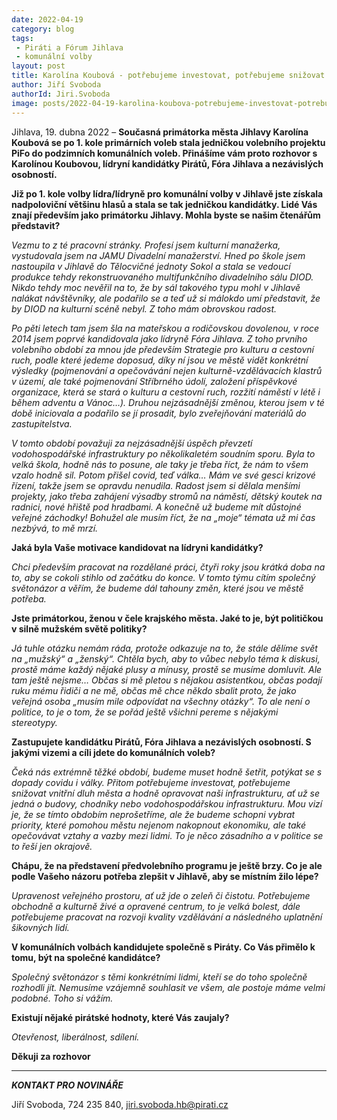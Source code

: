 ```yaml
---
date: 2022-04-19
category: blog
tags:
 - Piráti a Fórum Jihlava
 - komunální volby
layout: post
title: Karolína Koubová - potřebujeme investovat, potřebujeme snižovat vnitřní dluh města a hodně opravovat naši infrastrukturu
author: Jiří Svoboda
authorId: Jiri.Svoboda
image: posts/2022-04-19-karolina-koubova-potrebujeme-investovat-potrebujeme-snizovat-vnitrni-dluh-mesta.jpg
---
```


Jihlava, 19. dubna 2022 – **Současná primátorka města Jihlavy Karolína Koubová se po 1. kole primárních voleb stala jedničkou volebního projektu PiFo do podzimních komunálních voleb. Přinášíme vám proto rozhovor s Karolínou Koubovou, lídryní kandidátky Pirátů, Fóra Jihlava a nezávislých osobností.**

**Již po 1. kole volby lídra/lídryně pro komunální volby v Jihlavě jste získala nadpoloviční většinu hlasů a stala se tak jedničkou kandidátky. Lidé Vás znají především jako primátorku Jihlavy. Mohla byste se našim čtenářům představit?**

*Vezmu to z té pracovní stránky. Profesí jsem kulturní manažerka, vystudovala jsem na JAMU Divadelní manažerství. Hned po škole jsem nastoupila v Jihlavě do Tělocvičné jednoty Sokol a stala se vedoucí produkce tehdy rekonstruovaného multifunkčního divadelního sálu DIOD. Nikdo tehdy moc nevěřil na to, že by sál takového typu mohl v Jihlavě nalákat návštěvníky, ale podařilo se a teď už si málokdo umí představit, že by DIOD na kulturní scéně nebyl. Z toho mám obrovskou radost.* 

*Po pěti letech tam jsem šla na mateřskou a rodičovskou dovolenou, v roce 2014 jsem poprvé kandidovala jako lídryně Fóra Jihlava. Z toho prvního volebního období za mnou jde především Strategie pro kulturu a cestovní ruch, podle které jedeme doposud, díky ní jsou ve městě vidět konkrétní výsledky (pojmenování a opečovávání nejen kulturně-vzdělávacích klastrů v území, ale také pojmenování Stříbrného údolí, založení příspěvkové organizace, která se stará o kulturu a cestovní ruch, rozžití náměstí v létě i během adventu a Vánoc…). Druhou nejzásadnější změnou, kterou jsem v té době iniciovala a podařilo se jí prosadit, bylo zveřejňování materiálů do zastupitelstva.* 

*V tomto období považuji za nejzásadnější úspěch převzetí vodohospodářské infrastruktury po několikaletém soudním sporu. Byla to velká škola, hodně nás to posune, ale taky je třeba říct, že nám to všem vzalo hodně sil. Potom přišel covid, teď válka… Mám ve své gesci krizové řízení, takže jsem se opravdu nenudila. Radost jsem si dělala menšími projekty, jako třeba zahájení výsadby stromů na náměstí, dětský koutek na radnici, nové hřiště pod hradbami. A konečně už budeme mít důstojné veřejné záchodky! Bohužel ale musím říct, že na „moje“ témata už mi čas nezbývá, to mě mrzí.* 

**Jaká byla Vaše motivace kandidovat na lídryni kandidátky?**

*Chci především pracovat na rozdělané práci, čtyři roky jsou krátká doba na to, aby se cokoli stihlo od začátku do konce. V tomto týmu cítím společný světonázor a věřím, že budeme dál tahouny změn, které jsou ve městě potřeba.* 

**Jste primátorkou, ženou v čele krajského města. Jaké to je, být političkou v silně mužském světě politiky?**

*Já tuhle otázku nemám ráda, protože odkazuje na to, že stále dělíme svět na „mužský“ a „ženský“. Chtěla bych, aby to vůbec nebylo téma k diskusi, prostě máme každý nějaké plusy a mínusy, prostě se musíme domluvit. Ale tam ještě nejsme… Občas si mě pletou s nějakou asistentkou, občas podají ruku mému řidiči a ne mě, občas mě chce někdo sbalit proto, že jako veřejná osoba „musím mile odpovídat na všechny otázky“. To ale není o politice, to je o tom, že se pořád ještě všichni pereme s nějakými stereotypy.* 

**Zastupujete kandidátku Pirátů, Fóra Jihlava a nezávislých osobností. S jakými vizemi a cíli jdete do komunálních voleb?**

*Čeká nás extrémně těžké období, budeme muset hodně šetřit, potýkat se s dopady covidu i války. Přitom potřebujeme investovat, potřebujeme snižovat vnitřní dluh města a hodně opravovat naši infrastrukturu, ať už se jedná o budovy, chodníky nebo vodohospodářskou infrastrukturu. Mou vizí je, že se tímto obdobím neprošetříme, ale že budeme schopni vybrat priority, které pomohou městu nejenom nakopnout ekonomiku, ale také opečovávat vztahy a vazby mezi lidmi. To je něco zásadního a v politice se to řeší jen okrajově.* 

**Chápu, že na představení předvolebního programu je ještě brzy. Co je ale podle Vašeho názoru potřeba zlepšit v Jihlavě, aby se místním žilo lépe?**

*Upravenost veřejného prostoru, ať už jde o zeleň či čistotu. Potřebujeme obchodně a kulturně živé a opravené centrum, to je velká bolest, dále potřebujeme pracovat na rozvoji kvality vzdělávání a následného uplatnění šikovných lidí.*

**V komunálních volbách kandidujete společně s Piráty. Co Vás přimělo k tomu, být na společné kandidátce?**

*Společný světonázor s těmi konkrétními lidmi, kteří se do toho společně rozhodli jít. Nemusíme vzájemně souhlasit ve všem, ale postoje máme velmi podobné. Toho si vážím.* 

**Existují nějaké pirátské hodnoty, které Vás zaujaly?**

*Otevřenost, liberálnost, sdílení.*

**Děkuji za rozhovor**


---

***KONTAKT PRO NOVINÁŘE*** 

Jiří Svoboda, 724 235 840, <jiri.svoboda.hb@pirati.cz>
